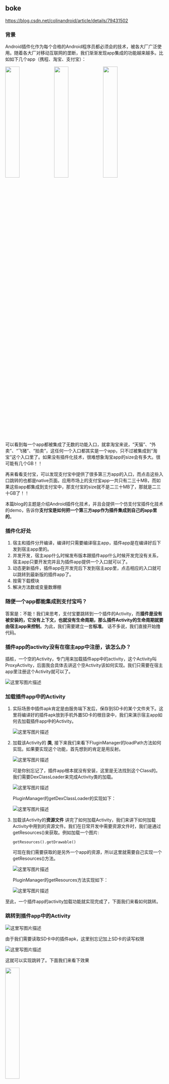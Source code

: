 ## boke

<https://blog.csdn.net/colinandroid/article/details/79431502>

### 背景

Android插件化作为每个合格的Android程序员都必须会的技术，被各大厂广泛使用。随着各大厂对移动互联网的垄断，我们渐渐发现app集成的功能越来越多。比如如下几个app（携程、淘宝、支付宝）：

<img src="http://img.blog.csdn.net/20180303170318440?watermark/2/text/aHR0cDovL2Jsb2cuY3Nkbi5uZXQvY29saW5hbmRyb2lk/font/5a6L5L2T/fontsize/400/fill/I0JBQkFCMA==/dissolve/70/gravity/SouthEast" width="30%" /> <img src="http://img.blog.csdn.net/20180303170440044?watermark/2/text/aHR0cDovL2Jsb2cuY3Nkbi5uZXQvY29saW5hbmRyb2lk/font/5a6L5L2T/fontsize/400/fill/I0JBQkFCMA==/dissolve/70/gravity/SouthEast" width="30%"  /> <img src="http://img.blog.csdn.net/20180303170456493?watermark/2/text/aHR0cDovL2Jsb2cuY3Nkbi5uZXQvY29saW5hbmRyb2lk/font/5a6L5L2T/fontsize/400/fill/I0JBQkFCMA==/dissolve/70/gravity/SouthEast" width="30%" />

可以看到每一个app都被集成了无数的功能入口，就拿淘宝来说，“天猫”、“外卖”、“飞猪”、“拍卖”，这任何一个入口都其实是一个app，只不过被集成到“淘宝”这个入口里了。如果没有插件化技术，很难想象淘宝app的size会有多大。很可能有几个GB！！

再来看看支付宝，可以发现支付宝中提供了很多第三方app的入口，而点击这些入口跳转的也都是native页面。应用市场上的支付宝app一共只有二三十MB，而如果这些app都集成到支付宝中，那支付宝的size就不是二三十MB了，那就是二三十GB了！！

本篇blog的主题是介绍Android插件化技术，并且会提供一个仿支付宝插件化技术的demo，告诉你**支付宝是如何把一个第三方app作为插件集成到自己的app里的**。

### 插件化好处

1.  宿主和插件分开编译，编译时只需要编译宿主app，插件app是在编译好后下发到宿主app里的。
2.  并发开发，宿主app什么时候发布版本跟插件app什么时候开发完没有关系，宿主app只要开发完并且为插件app提供一个入口就可以了。
3.  动态更新插件，插件app在开发完后下发到宿主app里，点击相应的入口就可以跳转到最新版的插件app了。
4.  按需下载模块
5.  解决方法数或变量数爆棚

### 随便一个app都能集成到支付宝吗？

答案是：不能！我们来思考，支付宝要跳转到一个插件的Activity，而**插件是没有被安装的，它没有上下文，也就没有生命周期，那么插件Activity的生命周期就要由宿主app来控制**。为此，我们需要建立一套**标准**。
话不多说，我们直接开始撸代码。

### 插件app的activity没有在宿主app中注册，该怎么办？

插桩，一个空的Activity，专门用来加载插件app中的activity，这个Activity叫ProxyActivity，后面我会具体去讲这个空Activity该如何实现。我们只需要在宿主app里注册这个Activity就可以了。

![这里写图片描述](http://img-blog.csdn.net/20180315104103339?watermark/2/text/Ly9ibG9nLmNzZG4ubmV0L2NvbGluYW5kcm9pZA==/font/5a6L5L2T/fontsize/400/fill/I0JBQkFCMA==/dissolve/70)

### 加载插件app中的Activity

1.  实际场景中插件apk肯定是由服务端下发后，保存到SD卡的某个文件夹下。这里将编译好的插件apk放到手机外置SD卡的根目录中，我们来演示宿主app如何去加载插件app中的Activity。

    ![这里写图片描述](http://img.blog.csdn.net/20180303233806234?watermark/2/text/aHR0cDovL2Jsb2cuY3Nkbi5uZXQvY29saW5hbmRyb2lk/font/5a6L5L2T/fontsize/400/fill/I0JBQkFCMA==/dissolve/70/gravity/SouthEast)

2.  加载该Activity的 **类**, 接下来我们来看下FluginManager的loadPath方法如何实现。如果要实现这个功能，首先想到的肯定是用反射。

    ![这里写图片描述](http://img.blog.csdn.net/20180303233501752?watermark/2/text/aHR0cDovL2Jsb2cuY3Nkbi5uZXQvY29saW5hbmRyb2lk/font/5a6L5L2T/fontsize/400/fill/I0JBQkFCMA==/dissolve/70/gravity/SouthEast)

    可是你别忘记了，插件app根本就没有安装，这里是无法找到这个Class的。我们需要DexClassLoader来完成Activity类的加载。

    ![这里写图片描述](http://img.blog.csdn.net/20180304002129545?watermark/2/text/aHR0cDovL2Jsb2cuY3Nkbi5uZXQvY29saW5hbmRyb2lk/font/5a6L5L2T/fontsize/400/fill/I0JBQkFCMA==/dissolve/70/gravity/SouthEast)

    PluginManager的getDexClassLoader的实现如下：

    ![这里写图片描述](http://img.blog.csdn.net/20180304001108954?watermark/2/text/aHR0cDovL2Jsb2cuY3Nkbi5uZXQvY29saW5hbmRyb2lk/font/5a6L5L2T/fontsize/400/fill/I0JBQkFCMA==/dissolve/70/gravity/SouthEast)

3.  加载该Activity的**资源文件**
    讲完了如何加载Activity，我们来讲下如何加载Activity中用到的资源文件。我们在日常开发中需要资源文件时，我们是通过getResources()来获取。例如加载一个图片:

        getResources().getDrawable()

    可现在我们需要获取的是另外一个app的资源，所以这里就需要自己实现一个getResources()方法。

    ![这里写图片描述](http://img.blog.csdn.net/20180304002329239?watermark/2/text/aHR0cDovL2Jsb2cuY3Nkbi5uZXQvY29saW5hbmRyb2lk/font/5a6L5L2T/fontsize/400/fill/I0JBQkFCMA==/dissolve/70/gravity/SouthEast)

    PluginManager的getResources方法实现如下：

    ![这里写图片描述](http://img.blog.csdn.net/20180304001934172?watermark/2/text/aHR0cDovL2Jsb2cuY3Nkbi5uZXQvY29saW5hbmRyb2lk/font/5a6L5L2T/fontsize/400/fill/I0JBQkFCMA==/dissolve/70/gravity/SouthEast)

至此，一个插件app的activity加载功能就实现完成了，下面我们来看如何跳转。

### 跳转到插件app中的Activity

![这里写图片描述](http://img.blog.csdn.net/20180306000031199?watermark/2/text/aHR0cDovL2Jsb2cuY3Nkbi5uZXQvY29saW5hbmRyb2lk/font/5a6L5L2T/fontsize/400/fill/I0JBQkFCMA==/dissolve/70)

由于我们需要读取SD卡中的插件apk，这里别忘记加上SD卡的读写权限

![这里写图片描述](http://img.blog.csdn.net/20180306000335943?watermark/2/text/aHR0cDovL2Jsb2cuY3Nkbi5uZXQvY29saW5hbmRyb2lk/font/5a6L5L2T/fontsize/400/fill/I0JBQkFCMA==/dissolve/70)

这就可以实现跳转了。下面我们来看下效果

<img src="http://img.blog.csdn.net/20180306000747334?watermark/2/text/aHR0cDovL2Jsb2cuY3Nkbi5uZXQvY29saW5hbmRyb2lk/font/5a6L5L2T/fontsize/400/fill/I0JBQkFCMA==/dissolve/70" width="30%" />

奇怪，为什么我们跳转到插件app的activity是空白的？我们来看下插件app的activity应该长什么样子。

<img src="http://img.blog.csdn.net/20180306000922342?watermark/2/text/aHR0cDovL2Jsb2cuY3Nkbi5uZXQvY29saW5hbmRyb2lk/font/5a6L5L2T/fontsize/400/fill/I0JBQkFCMA==/dissolve/70" width="30%" />

当然这里我只在插件app的主activity里放了一张图片，并没有写复杂的布局。可是为什么我们跳过来的是空白页呢？我们再看下ProxyActivity的代码：

```kotlin
package com.ctrip.pluginapplication

import android.content.res.Resources
import android.os.Bundle
import android.support.v7.app.AppCompatActivity

/**
 * 壳！专门用来加载插件Activity
 * @author Zhenhua on 2018/3/3.
 * @email zhshan@ctrip.com ^.^
 */
class ProxyActivity : AppCompatActivity() {

    /**
     * 要跳转的activity的name
     */
    private var className = ""

    override fun onCreate(savedInstanceState: Bundle?) {
        super.onCreate(savedInstanceState)
        /**
         * step1：得到插件app的activity的className
         */
        className = intent.getStringExtra("className")
        /**
         * step2：通过反射拿到class，
         * 但不能用以下方式，因为插件app没有被安装！
         */
//        classLoader.loadClass(className)
//        Class.forName(className)


    }

    override fun getClassLoader(): ClassLoader {
        //不用系统的ClassLoader，用dexClassLoader加载
        return PluginManager.getInstance().getDexClassLoader() as? ClassLoader
                ?: super.getClassLoader()
    }

    override fun getResources(): Resources {
        //不用系统的resources，自己实现一个resources
        return PluginManager.getInstance().getResources() ?: super.getResources()
    }
}
```

我们发现，我们这里还没有在ProxyActivity里写逻辑啊，我们只是得到了插件app的主activity的name，这时activity还没有生命周期。我们接着来实现。我们需要让ProxyActivity控制插件app的activity的生命周期，所以我们需要得到插件app的activity的实例，然后去控制其生命周期：

```kotlin
package com.ctrip.pluginapplication

import android.content.res.Resources
import android.os.Bundle
import android.support.v7.app.AppCompatActivity
import com.ctrip.standard.AppInterface

/**
 * 壳！专门用来加载插件Activity
 * @author Zhenhua on 2018/3/3.
 * @email zhshan@ctrip.com ^.^
 */
class ProxyActivity : AppCompatActivity() {

    /**
     * 要跳转的activity的name
     */
    private var className = ""
    private var appInterface: AppInterface? = null

    override fun onCreate(savedInstanceState: Bundle?) {
        super.onCreate(savedInstanceState)
        /**
         * step1：得到插件app的activity的className
         */
        className = intent.getStringExtra("className")
        /**
         * step2：通过反射拿到class，
         * 但不能用以下方式
         * classLoader.loadClass(className)
         * Class.forName(className)
         * 因为插件app没有被安装！
         * 这里我们调用我们重写过多classLoader
         */
        var activityClass = classLoader.loadClass(className)
        var constructor = activityClass.getConstructor()
        var instance = constructor.newInstance()

        appInterface = instance as?AppInterface
        appInterface?.attach(this)
        var bundle = Bundle()
        appInterface?.onCreate(bundle)

    }

    override fun onStart() {
        super.onStart()
        appInterface?.onStart()
    }

    override fun onResume() {
        super.onResume()
        appInterface?.onResume()
    }

    override fun onDestroy() {
        super.onDestroy()
        appInterface?.onDestroy()
    }

    override fun getClassLoader(): ClassLoader {
        //不用系统的ClassLoader，用dexClassLoader加载
        return PluginManager.getInstance().getDexClassLoader() as? ClassLoader
                ?: super.getClassLoader()
    }

    override fun getResources(): Resources {
        //不用系统的resources，自己实现一个resources
        return PluginManager.getInstance().getResources() ?: super.getResources()
    }
}
```

这时我们就可以成功跳转了。ok，插件化实现完成。我们来看下效果。

<img src="https://images2018.cnblogs.com/blog/1269107/201803/1269107-20180308000156592-867821103.gif" width="30%" />

这里[附上demo（点击下载）](https://github.com/colinNaive/PluginApplication)，如有任何疑问可留言提问，博主每天都会查看。

----------华丽丽的分割线：在插件app中实现更多功能----------

之前我们的插件app的activity其实就只是加载了一个imageView，我们现在来实现这样一个功能：“点击ImageView，弹出一个toast”。
代码如下：

![这里写图片描述](https://img-blog.csdn.net/20180315112844158?watermark/2/text/Ly9ibG9nLmNzZG4ubmV0L2NvbGluYW5kcm9pZA==/font/5a6L5L2T/fontsize/400/fill/I0JBQkFCMA==/dissolve/70)

我们来看下效果。。然而，点击竟然crash了。我们来贴下错误日志：

![这里写图片描述](https://img-blog.csdn.net/20180315113742547?watermark/2/text/Ly9ibG9nLmNzZG4ubmV0L2NvbGluYW5kcm9pZA==/font/5a6L5L2T/fontsize/400/fill/I0JBQkFCMA==/dissolve/70)

原来我们在插件Activity中不能用自己的上下文，我们应该用that！！

<img src="https://img-blog.csdn.net/20180315114849699?watermark/2/text/Ly9ibG9nLmNzZG4ubmV0L2NvbGluYW5kcm9pZA==/font/5a6L5L2T/fontsize/400/fill/I0JBQkFCMA==/dissolve/70" width="30%"/>

代码已经[**更新到github**](https://github.com/colinNaive/PluginApplication)上，欢迎下载体验。
